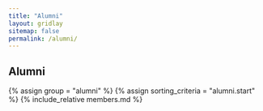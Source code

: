 ```yaml
---
title: "Alumni"
layout: gridlay
sitemap: false
permalink: /alumni/
---
```


<h2 class="team-role">Alumni</h2>
{% assign group = "alumni" %}
{% assign sorting_criteria = "alumni.start" %}
{% include_relative members.md %}

